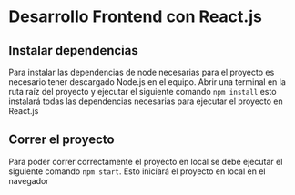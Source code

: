 # Desarrollo Frontend con React.js

## Instalar dependencias
Para instalar las dependencias de node necesarias para el proyecto es necesario tener descargado Node.js en el equipo. Abrir una terminal en la ruta raíz del proyecto y ejecutar el siguiente comando `npm install` esto instalará todas las dependencias necesarias para ejecutar el proyecto en React.js

## Correr el proyecto
Para poder correr correctamente el proyecto en local se debe ejecutar el siguiente comando `npm start`. Esto iniciará el proyecto en local en el navegador
